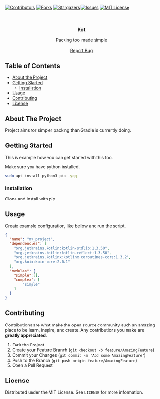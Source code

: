 [![Contributors][contributors-shield]][contributors-url]
[![Forks][forks-shield]][forks-url]
[![Stargazers][stars-shield]][stars-url]
[![Issues][issues-shield]][issues-url]
[![MIT License][license-shield]][license-url]


<!-- PROJECT LOGO -->
<br />
<p align="center">
  <!--
  <a href="https://github.com//majkrzak/kot">
    <img src="images/logo.png" alt="Logo" width="80" height="80">
  </a>
  -->

  <h3 align="center">Kot</h3>

  <p align="center">
    Packing tool made simple
    <br />
    <br />
    <a href="https://github.com/majkrzak/kot/issues">Report Bug</a>
  </p>
</p>



<!-- TABLE OF CONTENTS -->
## Table of Contents

* [About the Project](#about-the-project)
* [Getting Started](#getting-started)
  * [Installation](#installation)
* [Usage](#usage)
* [Contributing](#contributing)
* [License](#license)



## About The Project

Project aims for simpler packing than Gradle is currently doing. 

## Getting Started

This is example how you can get started with this tool.

Make sure you have python installed.

```sh
sudo apt install python3 pip -yqq
```

### Installation

Clone and install with pip.


## Usage

Create example configuration, like bellow and run the script.

```json
{
  "name": "my_project",
  "dependencies": [
    "org.jetbrains.kotlin:kotlin-stdlib:1.3.50",
    "org.jetbrains.kotlin:kotlin-reflect:1.3.50",
    "org.jetbrains.kotlinx:kotlinx-coroutines-core:1.3.2",
    "org.koin:koin-core:2.0.1"
  ],
  "modules": {
    "simple":[],
    "complex": [
        "simple"
    ]
  }
}
```


## Contributing

Contributions are what make the open source community such an amazing place to be learn, inspire, and create. Any contributions you make are **greatly appreciated**.

1. Fork the Project
2. Create your Feature Branch (`git checkout -b feature/AmazingFeature`)
3. Commit your Changes (`git commit -m 'Add some AmazingFeature'`)
4. Push to the Branch (`git push origin feature/AmazingFeature`)
5. Open a Pull Request


## License

Distributed under the MIT License. See `LICENSE` for more information.

<!-- Links -->
[contributors-shield]: https://img.shields.io/github/contributors/majkrzak/kot.svg?style=flat-square
[contributors-url]: https://github.com/majkrzak/kot/graphs/contributors
[forks-shield]: https://img.shields.io/github/forks/majkrzak/kot.svg?style=flat-square
[forks-url]: https://github.com/majkrzak/kot/network/members
[stars-shield]: https://img.shields.io/github/stars/majkrzak/kot.svg?style=flat-square
[stars-url]: https://github.com/majkrzak/kot/stargazers
[issues-shield]: https://img.shields.io/github/issues/majkrzak/kot.svg?style=flat-square
[issues-url]: https://github.com/majkrzak/kot/issues
[license-shield]: https://img.shields.io/github/license/majkrzak/kot.svg?style=flat-square
[license-url]: https://github.com/majkrzak/kot/blob/master/LICENSE
